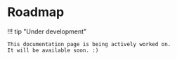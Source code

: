 # Roadmap

<!-- TODO: Plans for future enhancements and explorations. --->

!!! tip "Under development"

    This documentation page is being actively worked on.
    It will be available soon. :)
